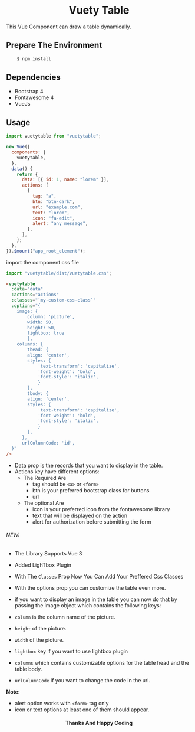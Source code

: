 <h1 align="center">
    Vuety Table
</h1>

This Vue Component can draw a table dynamically.

## Prepare The Environment

```bash
    $ npm install
```

## Dependencies

- Bootstrap 4
- Fontawesome 4
- VueJs

## Usage

```js
import vuetytable from "vuetytable";

new Vue({
  components: {
    vuetytable,
  },
  data() {
    return {
      data: [{ id: 1, name: "lorem" }],
      actions: [
        {
          tag: "a",
          btn: "btn-dark",
          url: "example.com",
          text: "lorem",
          icon: "fa-edit",
          alert: "any message",
        },
      ],
    };
  },
}).$mount("app_root_element");
```

import the component css file

```js
import "vuetytable/dist/vuetytable.css";
```

```html
<vuetytable
  :data="data"
  :actions="actions"
  :classes="`my-custom-css-class`"
  :options="{
    image: {
        column: 'picture',
        width: 50,
        height: 50,
        lightbox: true
        },
    columns: {
        thead: {
        align: 'center',
        styles: {
            'text-transform': 'capitalize',
            'font-weight': 'bold',
            'font-style': 'italic',
            }
        },
        tbody: {
        align: 'center',
        styles: {
            'text-transform': 'capitalize',
            'font-weight': 'bold',
            'font-style': 'italic',
            }
        },
      },
      urlColumnCode: 'id',
  }"
/>
```

- Data prop is the records that you want to display in the table.
- Actions key have different options:
  - The Required Are
    - tag should be `<a>` or `<form>`
    - btn is your preferred bootstrap class for buttons
    - url
  - The optional Are
    - icon is your preferred icon from the fontawesome library
    - text that will be displayed on the action
    - alert for authorization before submitting the form

###### NEW:

- The Library Supports Vue 3
- Added LighTbox Plugin
- With The `Classes` Prop Now You Can Add Your Preffered Css Classes

- With the options prop you can customize the table even more.
- if you want to display an image in the table you can now do that by passing the image object which contains the following keys:
- `column` is the column name of the picture.
- `height` of the picture.
- `width` of the picture.
- `lightbox` key if you want to use lightbox plugin
- `columns` which contains customizable options for the table head and the table body.
- `urlColumnCode` if you want to change the code in the url.

**Note:**

- alert option works with `<form>` tag only
- icon or text options at least one of them should appear.

<h4 align="center">
    Thanks And Happy Coding
</h4>
